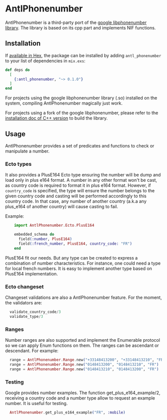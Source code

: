 # AntlPhonenumber

<!-- MDOC !-->
AntlPhonenumber is a third-party port of the [google libphonenumber library](https://github.com/google/libphonenumber).
The library is based on its cpp part and implements NIF functions.

## Installation

If [available in Hex](https://hex.pm/docs/publish), the package can be installed
by adding `antl_phonenumber` to your list of dependencies in `mix.exs`:

```elixir
def deps do
  [
    {:antl_phonenumber, "~> 0.1.0"}
  ]
end
```

For projects using the google libphonenumber library (.so) installed on the system, 
compiling AntlPhonenumber magically just work.

For projects using a fork of the google libphonenumber, please refer to the [installation doc of C++ version](https://github.com/google/libphonenumber/blob/master/cpp/README) to build the library.

## Usage

AntlPhonenumber provides a set of predicates and functions to check or manipulate a number.

### Ecto types
It also provides a PlusE164 Ecto type ensuring the number will be dump and load only in plus e164 format.
A number in any other format won't be cast, as country code is required to format it in plus e164 format.
However, if `country_code` is specified, the type will ensure the number belongs to the given country code and casting will be performed accordingly to this country code.
In that case, any number of another country (a.k.a any plus_e164 of another country) will cause casting to fail.

Example:

```elixir
    import AntlPhonenumber.Ecto.PlusE164

    embedded_schema do
      field(:number, PlusE164)
      field(:french_number, PlusE164, country_code: "FR")
    end
```
PlusE164 fit our needs.
But any type can be created to express a combination of number characteristics. For instance, one could need a type for local french numbers. It is easy to implement another type based on PlusE164 implementation.

### Ecto changeset
Changeset validations are also a AntlPhonenumber feature.
For the moment, the validators are:

```elixir
  validate_country_code/3
  validate_type/3
```
### Ranges
Number ranges are also supported and implement the Enumerable protocol so we can apply Enum functions on them.
The ranges can be ascendant or descendant.
For example:

```elixir
  range = AntlPhonenumber.Range.new("+33148413200", "+33148413210", "FR")
  range = AntlPhonenumber.Range.new("0148413200", "0148413210", "FR")
  range = AntlPhonenumber.Range.new("0148413210", "0148413200", "FR")
```

### Testing

Google provides number examples. The function get_plus_e164_example/2, receiving a country code and a number type 
allow to request an example number. It is useful for testing.

```elixir
  AntlPhonenumber.get_plus_e164_example("FR", :mobile)
```

